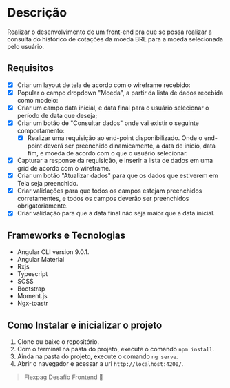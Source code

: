 # Descrição
Realizar o desenvolvimento de um front-end pra que se possa realizar a consulta do histórico de cotações da
moeda BRL para a moeda selecionada pelo usuário.

## Requisitos

- [X] Criar um layout de tela de acordo com o wireframe recebido:
- [X] Popular o campo dropdown "Moeda", a partir da lista de dados recebida como modelo:
- [X] Criar um campo data inicial, e data final para o usuário selecionar o período de data que deseja;
- [X] Criar um botão de "Consultar dados" onde vai existir o seguinte comportamento:
  - [X] Realizar uma requisição ao end-point disponibilizado. Onde o end-point deverá ser preenchido dinamicamente, a data de início, data fim, e moeda de acordo com o que o usuário selecionar.
- [X] Capturar a response da requisição, e inserir a lista de dados em uma grid de acordo com o wireframe.
- [X] Criar um botão "Atualizar dados" para que os dados que estiverem em Tela seja preenchido.
- [X] Criar validações para que todos os campos estejam preenchidos corretamentes, e todos os campos deverão
ser preenchidos obrigatoriamente.
- [X] Criar validação para que a data final não seja maior que a data inicial.

## Frameworks e Tecnologias
- Angular CLI version 9.0.1.
- Angular Material
- Rxjs
- Typescript
- SCSS
- Bootstrap
- Moment.js
- Ngx-toastr

## Como Instalar e inicializar o projeto

1. Clone ou baixe o repositório.
2. Com o terminal na pasta do projeto, execute o comando `npm install`.
3. Ainda na pasta do projeto, execute o comando `ng serve`.
4. Abrir o navegador e acessar a url `http://localhost:4200/`.

> Flexpag Desafio Frontend 🏅
